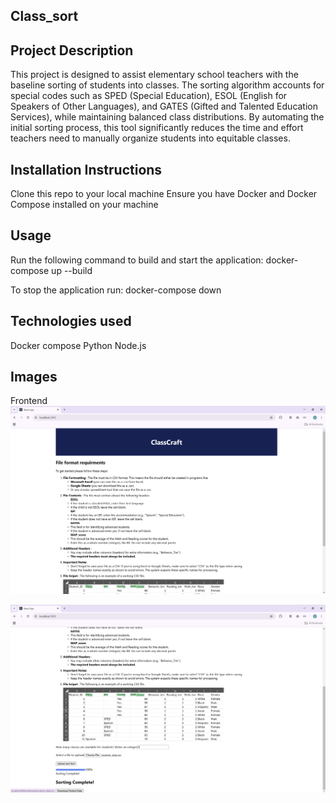 ## Class_sort

## Project Description 

This project is designed to assist elementary school teachers with the baseline sorting of students into classes.
The sorting algorithm accounts for special codes such as SPED (Special Education), ESOL (English for Speakers of Other Languages), and GATES (Gifted and Talented Education Services), while maintaining balanced class distributions.
By automating the initial sorting process, this tool significantly reduces the time and effort teachers need to manually organize students into equitable classes.

## Installation Instructions

Clone this repo to your local machine
Ensure you have Docker and Docker Compose installed on your machine

## Usage

Run the following command to build and start the application:
docker-compose up --build

To stop the application run:
docker-compose down

## Technologies used 

Docker compose 
Python
Node.js

## Images 
Frontend
![Frontend1](ClassCraft1.png)

![Frontend2](ClassCraft2.png)
